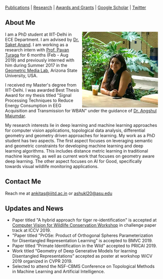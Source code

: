[Publications](publications.md)  |  [Research](research.md)    |    [Awards and Grants](fellowship_and_grants.md)  | [Google Scholar](https://scholar.google.co.in/citations?user=c-S0ouYAAAAJ&hl=en) | [Twitter](https://twitter.com/ankita1shukla)

## About Me
<img src = "AnkitaShukla.jpg" align = "right" width= "250" style = "margin-left:5px">

I am a PhD student at IIIT-Delhi in ECE Department. I am advised by [Dr. Saket Anand](https://www.iiitd.edu.in/~anands/). I am working as a research intern with [Prof. Pavan Turaga](https://pavanturaga.com/) for 6 months (Feb - Aug 2019) and previously interned with him during Summer 2017 in the [Geometric Media Lab](https://pavanturaga.com/geometric-media-lab/), Arizona State University, USA.

I received my Master's degree from IIIT-Delhi. I was awarded Best Thesis Award for my thesis titled "Signal Processing Techniques to Reduce Energy Consumption in EEG Acquisition and Transmission for WBAN" under the guidance of [Dr. Angshul Majumdar](https://www.iiitd.edu.in/~angshul/index.htm).

My research interests lie in deep learning and machine learning approaches for computer vision applications, topological data analysis, differential geometry and geometry driven approaches for learning. My work as a PhD student has two aspects. The first aspect focuses on leveraging semantic and geometric constraints for developing machine learning and deep learning algorithms. This includes distance metric learning in traditional machine learning, as well as current work that focuses on geometry aware deep learning. The other aspect focuses on AI for Good, specifically towards visual wildlife monitoring applications.
<!---My work as a PhD students spans --->


## Contact Me 
Reach me at [ankitas@iiitd.ac.in](ankitas@iiitd.ac.in) or [ashukl20@asu.edu](ashukl20@asu.edu)

## Updates and News

- Paper titled "A hybrid approach for tiger re-identification" is accepted at [Computer Vision for Wildlife Conservation Workshop](https://cvwc2019.github.io/) in challenge paper track at ICCV 2019.  
- "Paper titled "PrOSe: Product of Orthogonal Spheres Parameterization for Disentangled Representation Learning" is accepted to BMVC 2019.
- Paper titled ”Primate Identification in the Wild” accepted to PRICAI 2019.
- Work titled “Geometry of Deep Generative Models for learning Disentangled Representations” accepted as poster at  workshop WiCV 2019 organized in CVPR 2019.
- Selected to attend the NSF-CBMS Conference on Topological Methods in Machine Learning and Artificial Intelligence.



<!---

```markdown
Syntax highlghted c ode block

# About Me
## Header 2
### Header 3

- Bulleted
- List

1. Numbered
2. List

**Bold** and _Italic_ and `Code` text

[Link](url) and ![Image](src)
```

For more details see [GitHub Flavored Markdown](https://guides.github.com/features/mastering-markdown/).

### Jekyll Themes

Your Pages site will use the layout and styles from the Jekyll theme you have selected in your [repository settings](https://github.com/ankita-shukla/ankita-shukla.github.io/settings). The name of this theme is saved in the Jekyll `_config.yml` configuration file.

### Support or Contact

Having trouble with Pages? Check out our [documentation](https://help.github.com/categories/github-pages-basics/) or [contact support](https://github.com/contact) and we’ll help you sort it out.--->
